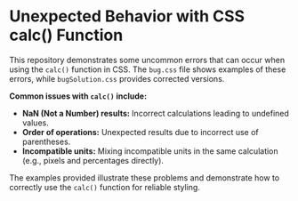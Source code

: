 # Unexpected Behavior with CSS calc() Function

This repository demonstrates some uncommon errors that can occur when using the `calc()` function in CSS.  The `bug.css` file shows examples of these errors, while `bugSolution.css` provides corrected versions.

**Common issues with `calc()` include:**

* **NaN (Not a Number) results:** Incorrect calculations leading to undefined values.
* **Order of operations:** Unexpected results due to incorrect use of parentheses.
* **Incompatible units:** Mixing incompatible units in the same calculation (e.g., pixels and percentages directly).

The examples provided illustrate these problems and demonstrate how to correctly use the `calc()` function for reliable styling.